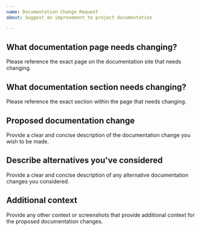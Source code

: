 ```yaml
---
name: Documentation Change Request
about: Suggest an improvement to project documentation

---
```


## What documentation page needs changing?
Please reference the exact page on the documentation site that needs changing.

## What documentation section needs changing?
Please reference the exact section within the page that needs changing.

## Proposed documentation change
Provide a clear and concise description of the documentation change you wish to be made.

## Describe alternatives you've considered
Provide a clear and concise description of any alternative documentation changes you considered.

## Additional context
Provide any other context or screenshots that provide additional context for the proposed documentation changes.
